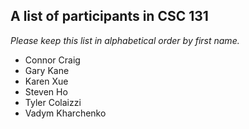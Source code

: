 A list of participants in CSC 131
---------------------------------

*Please keep this list in alphabetical order by first name.*

* Connor Craig
* Gary Kane
* Karen Xue
* Steven Ho
* Tyler Colaizzi
* Vadym Kharchenko
